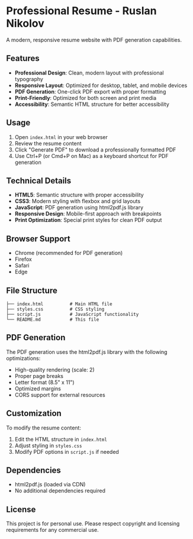 # Professional Resume - Ruslan Nikolov

A modern, responsive resume website with PDF generation capabilities.

## Features

- **Professional Design**: Clean, modern layout with professional typography
- **Responsive Layout**: Optimized for desktop, tablet, and mobile devices
- **PDF Generation**: One-click PDF export with proper formatting
- **Print-Friendly**: Optimized for both screen and print media
- **Accessibility**: Semantic HTML structure for better accessibility

## Usage

1. Open `index.html` in your web browser
2. Review the resume content
3. Click "Generate PDF" to download a professionally formatted PDF
4. Use Ctrl+P (or Cmd+P on Mac) as a keyboard shortcut for PDF generation

## Technical Details

- **HTML5**: Semantic structure with proper accessibility
- **CSS3**: Modern styling with flexbox and grid layouts
- **JavaScript**: PDF generation using html2pdf.js library
- **Responsive Design**: Mobile-first approach with breakpoints
- **Print Optimization**: Special print styles for clean PDF output

## Browser Support

- Chrome (recommended for PDF generation)
- Firefox
- Safari
- Edge

## File Structure

```
├── index.html          # Main HTML file
├── styles.css          # CSS styling
├── script.js           # JavaScript functionality
└── README.md           # This file
```

## PDF Generation

The PDF generation uses the html2pdf.js library with the following optimizations:

- High-quality rendering (scale: 2)
- Proper page breaks
- Letter format (8.5" x 11")
- Optimized margins
- CORS support for external resources

## Customization

To modify the resume content:

1. Edit the HTML structure in `index.html`
2. Adjust styling in `styles.css`
3. Modify PDF options in `script.js` if needed

## Dependencies

- html2pdf.js (loaded via CDN)
- No additional dependencies required

## License

This project is for personal use. Please respect copyright and licensing requirements for any commercial use.

